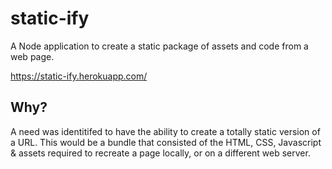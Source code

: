 # static-ify

A Node application to create a static package of assets and code from a web page.

https://static-ify.herokuapp.com/

## Why?

A need was identitifed to have the ability to create a totally static version of a URL. This would be a bundle that consisted of the HTML, CSS, Javascript & assets required to recreate a page locally, or on a different web server.



